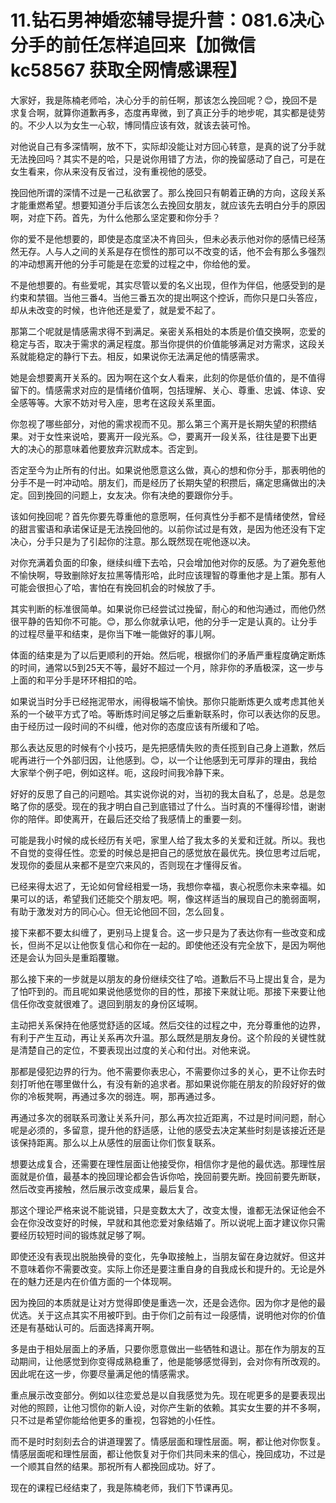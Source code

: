 # 11.钻石男神婚恋辅导提升营：081.6决心分手的前任怎样追回来【加微信 kc58567 获取全网情感课程】

大家好，我是陈楠老师哈，决心分手的前任啊，那该怎么挽回呢？😊，挽回不是求复合啊，就算你道歉再多，态度再卑微，到了真正分手的地步呢，其实都是徒劳的。不少人以为女生一心软，博同情应该有效，就该去装可怜。

对他说自己有多深情啊，放不下，实际却没能让对方回心转意，是真的说了分手就无法挽回吗？其实不是的哈，只是说你用错了方法，你的挽留感动了自己，可是在女生看来，你从来没有反省过，没有重视他的感受。

挽回他所谓的深情不过是一己私欲罢了。那么挽回只有朝着正确的方向，这段关系才能重燃希望。想要知道分手后该怎么去挽回女朋友，就应该先去明白分手的原因啊，对症下药。首先，为什么他那么坚定要和你分手？

你的爱不是他想要的，即使是态度坚决不肯回头，但未必表示他对你的感情已经荡然无存。人与人之间的关系是存在惯性的那可以不改变的话，他不会有那么多强烈的冲动想离开他的分手可能是在恋爱的过程之中，你给他的爱。

不是他想要的。有些爱呢，其实尽管以爱的名义出现，但作为伴侣，他感受到的是约束和禁锢。当他三番4。当他三番五次的提出啊这个控诉，而你只是口头答应，却从未改变的时候，也许他还是爱了，就是爱不起了。

那第二个呢就是情感需求得不到满足。亲密关系相处的本质是价值交换啊，恋爱的稳定与否，取决于需求的满足程度。那当你提供的价值能够满足对方需求，这段关系就能稳定的静行下去。相反，如果说你无法满足他的情感需求。

她是会想要离开关系的。因为啊在这个女人看来，此刻的你是低价值的，是不值得留下的。情感需求对应的是情绪价值啊，包括理解、关心、尊重、忠诚、体谅、安全感等等。大家不妨对号入座，思考在这段关系里面。

你忽视了哪些部分，对他的需求视而不见。那么第三个离开是长期失望的积攒结果。对于女性来说哈，要离开一段光系。😊，要离开一段关系，往往是要下出更大的决心的那意味着他要放弃沉默成本。否定到。

否定至今为止所有的付出。如果说他愿意这么做，真心的想和你分手，那表明他的分手不是一时冲动哈。朋友们，而是经历了长期失望的积攒后，痛定思痛做出的决定。回到挽回的问题上，女友决。你有决绝的要跟你分手。

该如何挽回呢？首先你要先尊重他的意愿啊，任何真性分手都不是情绪使然，曾经的甜言蜜语和承诺保证是无法挽回他的。以前你试过是有效，是因为他还没有下定决心，分手只是为了引起你的注意。那么既然现在呢他逐以决。

对你充满着负面的印象，继续纠缠下去哈，只会增加他对你的反感。为了避免惹他不愉快啊，导致删除好友拉黑等情形哈，此时应该理智的尊重他才是上策。那有人可能会很担心了哈，害怕在有挽回机会的时候放了手。

其实判断的标准很简单。如果说你已经尝试过挽留，耐心的和他沟通过，而他仍然很平静的告知你不可能。😊，那么你就承认吧，他的分手一定是认真的。让分手的过程尽量平和结束，是你当下唯一能做好的事儿啊。

体面的结束是为了以后更顺利的开始。然后呢，根据你们的矛盾严重程度确定断炼的时间，通常以5到25天不等，最好不超过一个月，除非你的矛盾极深，这一步与上面的和平分手是环环相扣的哈。

如果说当时分手已经拖泥带水，闹得极端不愉快。那你只能断炼更久或考虑其他关系的一个破平方式了哈。等断炼时间足够之后重新联系时，你可以表达你的反思。由于经历过一段时间的不纠缠，他对你的态度应该有所缓和了哈。

那么表达反思的时候有个小技巧，是先把感情失败的责任揽到自己身上道歉，然后呢再进行一个外部归因，让他感到。😊，以一个让他感到无可厚非的理由，我给大家举个例子吧，例如这样。呃，这段时间我冷静下来。

好好的反思了自己的问题哈。其实说你说的对，当初的我太自私了，总是。总是忽略了你的感受。现在的我才明白自己到底错过了什么。当时真的不懂得珍惜，谢谢你的陪伴。即使离开，在最后还交给了我感情上的重要一刻。

可能是我小时候的成长经历有关吧，家里人给了我太多的关爱和迁就。所以。我也不自觉的变得任性。恋爱的时候总是把自己的感觉放在最优先。换位思考过后呢，发现你的委屈从来都不是空穴来风的，否则现在才懂得反省。

已经来得太迟了，无论如何曾经相爱一场，我想你幸福，衷心祝愿你未来幸福。如果可以的话，希望我们还能交个朋友吧。啊，像这样适当的展现自己的脆弱面啊，有助于激发对方的同心心。但无论他回不回，怎么回复。

接下来都不要太纠缠了，更别马上提复合。这一步只是为了表达你有一些改变和成长，但尚不足以让他恢复信心和你在一起的。即使他还没有完全放下，是因为啊他还是会认为回头是重蹈覆辙。

那么接下来的一步就是以朋友的身份继续交往了哈。道歉后不马上提出复合，是为了怕吓到的。而且呢如果说他感觉你的目的性，那接下来就让呃。那接下来要让他信任你改变就很难了。退回到朋友的身份区域啊。

主动把关系保持在他感觉舒适的区域。然后交往的过程之中，充分尊重他的边界，有利于产生互动，再让关系再次升温。那么既然是朋友身份。这个阶段的关键性就是清楚自己的定位，不要表现出过度的关心和付出。对他来说。

那都是侵犯边界的行为。他不需要你表忠心，不需要你过多的关心，更不让你去时刻打听他在哪里做什么，有没有新的追求者。那如果说你能在朋友的阶段好好的做你的冷板凳啊，再通过多次的弱连。啊，那再通过多。

再通过多次的弱联系司激让关系升问，那么再次拉近距离，不过是时间问题，耐心呢是必须的，多留意，提升他的舒适感，让他的感受去决定某些时刻是该接近还是该保持距离。那么以上从感性的层面让你们恢复联系。

想要达成复合，还需要在理性层面让他接受你，相信你才是他的最优选。那理性层面就是价值，最基本的挽回理论都会告诉你哈，挽回前要先断。挽回前要先断联，然后改变再接触，然后展示改变成果，最后复合。

那这个理论严格来说不能说错，只是变数太大了，改变太慢，谁都无法保证他会不会在你没改变好的时候，早就和其他恋爱对象结婚了。所以说呢上面才建议你只需要经历较短时间的锻炼就足够了啊。

即使还没有表现出脱胎换骨的变化，先争取接触上，当朋友留在身边就好。但这并不意味着你不需要改变。实际上你还是要注重自身的自我成长和提升的。无论是外在的魅力还是内在价值方面的一个体现啊。

因为挽回的本质就是让对方觉得即使是重选一次，还是会选你。因为你才是他的最优选。关于这点其实不用被吓到。由于你们之前有过一段感情，说明他对你的价值还是有基础认可的。后面选择离开啊。

多是由于相处层面上的矛盾，只要你愿意做出一些牺牲和退让。那在作为朋友的互动期间，让他感觉到你变得成熟稳重了，他是能够感觉得到，会对你有所改观的。因此呢在这一步，你要尽量满足他的情感需求。

重点展示改变部分。例如以往恋爱总是以自我感觉为先。现在呢更多的是要表现出对他的照顾，让他习惯你的新人设，对你产生新的依赖。其实女生要的并不多啊，只不过是希望你能给他更多的重视，包容她的小任性。

而不是时时刻刻去合的讲道理罢了。情感层面和理性层面。啊，都让他对你恢复。情感层面呢和理性层面，都让他恢复对于你们共同未来的信心，挽回成功，不过是一个顺其自然的结果。那祝所有人都挽回成功。好了。

现在的课程已经结束了，我是陈楠老师，我们下节课再见。